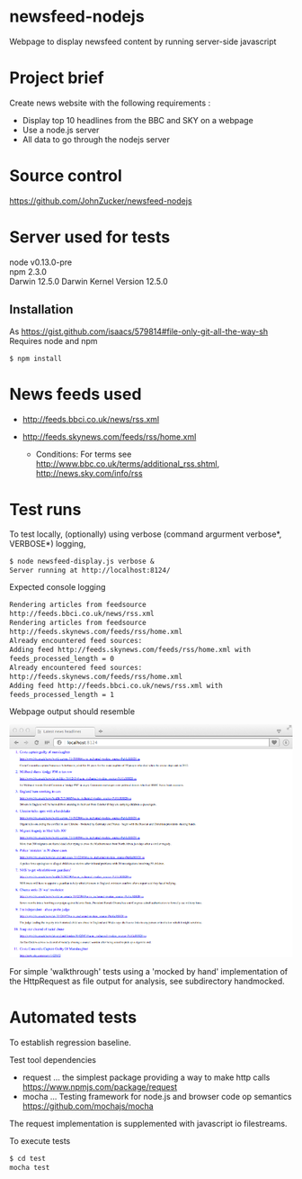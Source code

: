 # newsfeed-nodejs
Webpage to display newsfeed content by running server-side javascript

# Project brief

Create news website with the following requirements :

- Display top 10 headlines from the BBC and SKY on a webpage
- Use a node.js server
- All data to go through the nodejs server
     
# Source control

https://github.com/JohnZucker/newsfeed-nodejs    

# Server used for tests

node v0.13.0-pre    
npm 2.3.0    
Darwin 12.5.0 Darwin Kernel Version 12.5.0    

## Installation 
As https://gist.github.com/isaacs/579814#file-only-git-all-the-way-sh         
Requires node and npm    
 
    $ npm install

# News feeds used

* http://feeds.bbci.co.uk/news/rss.xml
* http://feeds.skynews.com/feeds/rss/home.xml

    * Conditions: For terms see http://www.bbc.co.uk/terms/additional_rss.shtml, http://news.sky.com/info/rss

# Test runs

To test locally, (optionally) using verbose (command argurment verbose\*, VERBOSE\*) logging,

    $ node newsfeed-display.js verbose &
    Server running at http://localhost:8124/

Expected console logging

    Rendering articles from feedsource http://feeds.bbci.co.uk/news/rss.xml    
    Rendering articles from feedsource http://feeds.skynews.com/feeds/rss/home.xml    
    Already encountered feed sources:     
    Adding feed http://feeds.skynews.com/feeds/rss/home.xml with feeds_processed_length = 0     
    Already encountered feed sources: http://feeds.skynews.com/feeds/rss/home.xml    
    Adding feed http://feeds.bbci.co.uk/news/rss.xml with feeds_processed_length = 1

Webpage output should resemble

![newsfeed-nodejs-webpage-example.png](https://github.com/JohnZucker/newsfeed-nodejs/blob/master/newsfeed-nodejs-webpage-example.png)

For simple 'walkthrough' tests using a 'mocked by hand' implementation of the HttpRequest as file output for analysis, see subdirectory handmocked.

# Automated tests

To establish regression baseline.

Test tool dependencies

- request ... the simplest package providing a way to make http calls
https://www.npmjs.com/package/request
- mocha ... Testing framework for node.js and browser code op semantics    
https://github.com/mochajs/mocha

The request implementation is supplemented with javascript io filestreams.

To execute tests 

    $ cd test
    mocha test
